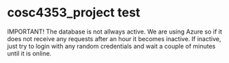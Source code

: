 # cosc4353_project test
IMPORTANT!
The database is not allways active. 
We are using Azure so if it does not receive any requests after an hour it becomes inactive.
If inactive, just try to login with any random credentials and wait a couple of minutes until it is online.
